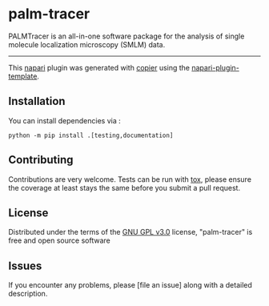 # palm-tracer

<!-- Badges allowed on public repository
![GitHub License](https://img.shields.io/github/license/tmonseigne/palm-tracer)
[![GitHub Actions Workflow Status](https://img.shields.io/github/actions/workflow/status/tmonseigne/palm-tracer/test_and_deploy.yml)](https://github.com/tmonseigne/palm-tracer/actions)
![GitHub top language](https://img.shields.io/github/languages/top/tmonseigne/Sample-Maker)
[![codecov](https://codecov.io/gh/tmonseigne/palm-tracer/graph/badge.svg)](https://codecov.io/gh/tmonseigne/palm-tracer)
-->

<!-- PyPi and napari Badges
[![License GNU GPL v3.0](https://img.shields.io/pypi/l/palm-tracer.svg?color=green)](https://github.com/tmonseigne/palm-tracer/raw/main/LICENSE)
[![PyPI](https://img.shields.io/pypi/v/palm-tracer.svg?color=green)](https://pypi.org/project/palm-tracer)
[![Python Version](https://img.shields.io/pypi/pyversions/palm-tracer.svg?color=green)](https://python.org)
[![napari hub](https://img.shields.io/endpoint?url=https://api.napari-hub.org/shields/palm-tracer)](https://napari-hub.org/plugins/palm-tracer)
-->

PALMTracer is an all-in-one software package for the analysis of single molecule localization microscopy (SMLM) data.

----------------------------------

This [napari] plugin was generated with [copier] using the [napari-plugin-template].

<!--
Don't miss the full getting started guide to set up your new package:
https://github.com/napari/napari-plugin-template#getting-started

and review the napari docs for plugin developers:
https://napari.org/stable/plugins/index.html
-->

## Installation

You can install dependencies via :

    python -m pip install .[testing,documentation]

<!--
You can install `palm-tracer` via [pip]:

    pip install palm-tracer
-->

## Contributing

Contributions are very welcome. Tests can be run with [tox], please ensure the coverage at least stays the same before you submit a pull request.

## License

Distributed under the terms of the [GNU GPL v3.0] license,
"palm-tracer" is free and open source software

## Issues

If you encounter any problems, please [file an issue] along with a detailed description.

[napari]: https://github.com/napari/napari
[copier]: https://copier.readthedocs.io/en/stable/
[GNU GPL v3.0]: http://www.gnu.org/licenses/gpl-3.0.txt
[napari-plugin-template]: https://github.com/napari/napari-plugin-template

[tox]: https://tox.readthedocs.io/en/latest/
[pip]: https://pypi.org/project/pip/
